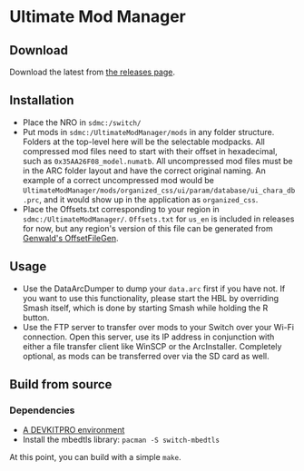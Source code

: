 # Ultimate Mod Manager

## Download

Download the latest from [the releases page](https://github.com/ultimate-research/UltimateModManager/releases).

## Installation
- Place the NRO in `sdmc:/switch/`
- Put mods in `sdmc:/UltimateModManager/mods` in any folder structure. Folders at the top-level here will be the selectable modpacks. All compressed mod files need to start with their offset in hexadecimal, such as `0x35AA26F08_model.numatb`. All uncompressed mod files must be in the ARC folder layout and have the correct original naming. An example of a correct uncompressed mod would be `UltimateModManager/mods/organized_css/ui/param/database/ui_chara_db.prc`, and it would show up in the application as `organized_css`.
- Place the Offsets.txt corresponding to your region in `sdmc:/UltimateModManager/`. `Offsets.txt` for `us_en` is included in releases for now, but any region's version of this file can be generated from [Genwald's OffsetFileGen](https://github.com/Genwald/OffsetFileGen).

## Usage
- Use the DataArcDumper to dump your `data.arc` first if you have not. If you want to use this functionality, please start the HBL by overriding Smash itself, which is done by starting Smash while holding the R button.
- Use the FTP server to transfer over mods to your Switch over your Wi-Fi connection. Open this server, use its IP address in conjunction with either a file transfer client like WinSCP or the ArcInstaller. Completely optional, as mods can be transferred over via the SD card as well.


## Build from source

### Dependencies
- [A DEVKITPRO environment](https://devkitpro.org/wiki/Getting_Started)
- Install the mbedtls library: `pacman -S switch-mbedtls`

At this point, you can build with a simple `make`.
